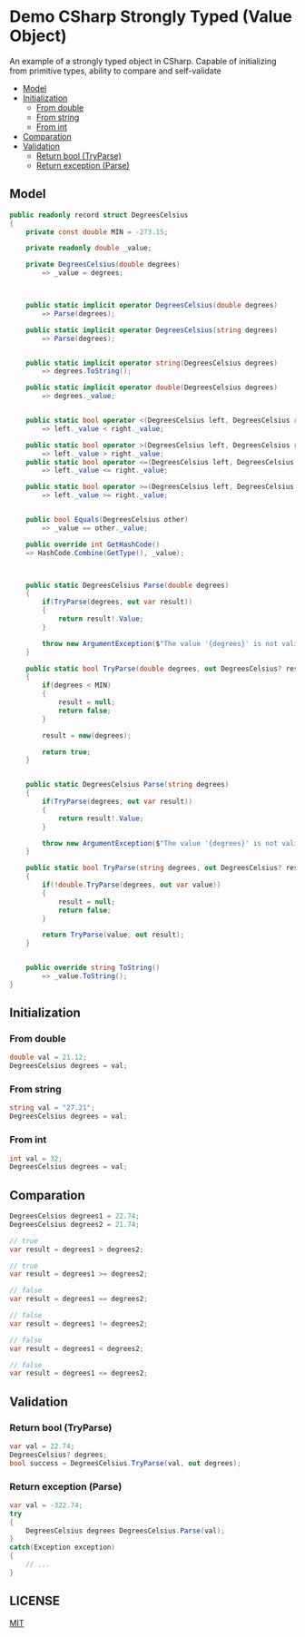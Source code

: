# Demo CSharp Strongly Typed (Value Object)

An example of a strongly typed object in CSharp. Capable of initializing from primitive types, ability to compare and self-validate

* [Model](#model)
* [Initialization](#initialization)
  * [From double](#initialization-from-double)
  * [From string](#initialization-from-string)
  * [From int](#initialization-from-int)
* [Comparation](#comparation)
* [Validation](#validation)
    * [Return bool (TryParse)](#validation-try-parse)
    * [Return exception (Parse)](#validation-parse)



## Model <a name="model"></a>
```csharp
public readonly record struct DegreesCelsius
{
    private const double MIN = -273.15;

    private readonly double _value;

    private DegreesCelsius(double degrees)
        => _value = degrees;



    public static implicit operator DegreesCelsius(double degrees)
        => Parse(degrees);

    public static implicit operator DegreesCelsius(string degrees)
        => Parse(degrees);


    public static implicit operator string(DegreesCelsius degrees)
        => degrees.ToString();

    public static implicit operator double(DegreesCelsius degrees)
        => degrees._value;


    public static bool operator <(DegreesCelsius left, DegreesCelsius right)
        => left._value < right._value;

    public static bool operator >(DegreesCelsius left, DegreesCelsius right)
        => left._value > right._value;
    public static bool operator <=(DegreesCelsius left, DegreesCelsius right)
        => left._value <= right._value;

    public static bool operator >=(DegreesCelsius left, DegreesCelsius right)
        => left._value >= right._value;


    public bool Equals(DegreesCelsius other)
        => _value == other._value;

    public override int GetHashCode()
    => HashCode.Combine(GetType(), _value);



    public static DegreesCelsius Parse(double degrees)
    {
        if(TryParse(degrees, out var result))
        {
            return result!.Value;
        }

        throw new ArgumentException($"The value '{degrees}' is not valid", nameof(degrees));
    }

    public static bool TryParse(double degrees, out DegreesCelsius? result)
    {
        if(degrees < MIN)
        {
            result = null;
            return false;
        }

        result = new(degrees);

        return true;
    }


    public static DegreesCelsius Parse(string degrees)
    {
        if(TryParse(degrees, out var result))
        {
            return result!.Value;
        }

        throw new ArgumentException($"The value '{degrees}' is not valid", nameof(degrees));
    }

    public static bool TryParse(string degrees, out DegreesCelsius? result)
    {
        if(!double.TryParse(degrees, out var value))
        {
            result = null;
            return false;
        }

        return TryParse(value, out result);
    }


    public override string ToString()
        => _value.ToString();
}
```



## Initialization <a name="initialization"></a>

### From double <a name="initialization-from-double"></a>
```csharp
double val = 21.12;
DegreesCelsius degrees = val;
```

### From string <a name="initialization-from-string"></a>
```csharp
string val = "27.21";
DegreesCelsius degrees = val;
```

### From int <a name="initialization-from-int"></a>
```csharp
int val = 32;
DegreesCelsius degrees = val;
```



## Comparation <a name="comparation"></a>

```csharp
DegreesCelsius degrees1 = 22.74;
DegreesCelsius degrees2 = 21.74;

// true
var result = degrees1 > degrees2;

// true
var result = degrees1 >= degrees2;

// false
var result = degrees1 == degrees2;

// false
var result = degrees1 != degrees2;

// false
var result = degrees1 < degrees2;

// false
var result = degrees1 <= degrees2;
```



## Validation <a name="validation"></a>

### Return bool (TryParse) <a name="validation-try-parse"></a>

```csharp
var val = 22.74;
DegreesCelsius? degrees;
bool success = DegreesCelsius.TryParse(val, out degrees);
```

### Return exception (Parse) <a name="validation-parse"></a>

```csharp
var val = -322.74;
try
{
    DegreesCelsius degrees DegreesCelsius.Parse(val);
}
catch(Exception exception)
{
    // ...
}
```



## LICENSE

[MIT](https://github.com/NelsonBN/demo-csharp-strongly-typed/blob/main/LICENSE)